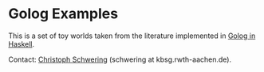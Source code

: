 Golog Examples
==============

This is a set of toy worlds taken from the literature implemented in
[Golog in Haskell](../golog).


Contact: [Christoph Schwering][HP] (schwering at kbsg.rwth-aachen.de).


[HP]: http://www.kbsg.rwth-aachen.de/~schwering/
[CogRobo]: http://www.cs.toronto.edu/kr/publications/

